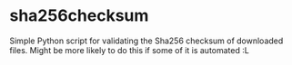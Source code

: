 # sha256checksum

Simple Python script for validating the Sha256 checksum of downloaded files. 
Might be more likely to do this if some of it is automated :L
